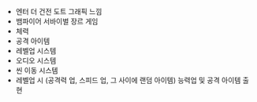 - 엔터 더 건전 도트 그래픽 느낌
- 뱀파이어 서바이벌 장르 게임
- 체력
- 공격 아이템
- 레벨업 시스템
- 오디오 시스템
- 씬 이동 시스템
- 레벨업 시 (공격력 업, 스피드 업, 그 사이에 랜덤 아이템) 능력업 및 공격 아이템 출현